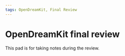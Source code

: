 ```yaml
---
tags: OpenDreamKit, Final Review
---
```

# OpenDreamKit final review

This pad is for taking notes during the review.
